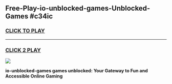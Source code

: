 
## Free-Play-io-unblocked-games-Unblocked-Games #c34ic
<h3>
<a href="https://news.freeplayer.one?title=io-unblocked-games&ref=8M">CLICK TO PLAY</a></h3>
<hr>

<h3>
<a href="https://news.freeplayer.one?title=io-unblocked-games&ref=8M">CLICK 2 PLAY</a>
  
</h3>

<a href="https://news.freeplayer.one?title=io-unblocked-games&ref=8M"><img src="https://clearcache.store/games.png"></a>


**io-unblocked-games games unblocked: Your Gateway to Fun and Accessible Online Gaming**
